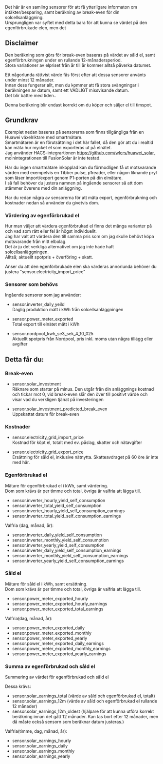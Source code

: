 Det här är en samling sensorer för att få ytterligare informaton om intäkter/besparing, samt beräkning av break-even för din solcellsanläggning.  
Ursprungligen var syftet med detta bara för att kunna se värdet på den egenförbrukade elen, men det 

## Disclaimer
Den beräkning som görs för break-even baseras på värdet av såld el, samt egenförbrukningen under en rullande 12-månadersperiod.  
Stora variationer av elpriset från år till år kommer alltså påverka datumet.

Ett någorlunda rättvist värde fås först efter att dessa sensorer använts under minst 12 månader.  
Innan dess fungerar allt, men du kommer att få stora svängningar i beräkningen av datum, samt ett VÄDLIGT missvisande datum.  
Det blir bättre med tiden..

Denna beräkning blir endast korrekt om du köper och säljer el till timspot.
## Grundkrav
Exemplet nedan baseras på sensorerna som finns tillgängliga från en Huawei växelriktare med smartmätare.  
Smartmätaren är en förutsättning i det här fallet, då den gör att du i realtid kan mäta hur mycket el som exporteras ut på elnätet.  
Jag använder HACS-integrartionen https://github.com/wlcrs/huawei_solar, molnintegrationen till FusionSolar är inte testad.

Har du ingen smartmätare inkopplad kan du förmodligen få ut motsvarande värden med exempelvis en Tibber pulse, p1reader, eller någon liknande pryl som läser import/export genom P1-porten på din elmätare.  
I så fall behöver du justera namnen på ingående sensorer så att dom stämmer överens med din anläggning.

Har du redan några av sensorerna för att mäta export, egenförbrukning och kostnader nedan så använder du givetvis dom.

### Värdering av egenförbrukad el
Hur man väljer att värdera egenförbrukad el finns det många varianter på och vad som rätt eller fel är högst individuellt.  
Jag har valt att värdera den till samma pris som om jag skulle behövt köpa motsvarande från mitt elbolag.  
Det är ju det verkliga alternativet om jag inte hade haft solcellsanläggningen.  
Alltså; aktuellt spotpris + överföring + skatt.

Anser du att den egenförbrukade elen ska värderas annorlunda behöver du justera "sensor.electricity_import_price"

### Sensorer som behövs
Ingående sensorer som jag använder:  
- sensor.inverter_daily_yeild  
Daglig produktion mätt i kWh från solcellsanläggningen

- sensor.power_meter_exported  
Total export till elnätet mätt i kWh

- sensor.nordpool_kwh_se3_sek_4_10_025  
Aktuellt spotpris från Nordpool, pris inkl. moms utan några tillägg eller avgifter

## Detta får du:
### Break-even
- sensor.solar_investment  
Räknare som startar på minus. Den utgår från din anläggnings kostnad och tickar mot 0, vid break-even slår den över till positivt värde och visar vad du verkligen tjänat på investeringen

- sensor.solar_investment_predicted_break_even  
Uppskattat datum för break-even

### Kostnader
- sensor.electricity_grid_import_price  
Kostnad för köpt el, totalt med ev. påslag, skatter och nätavgifter 

- sensor.electricity_grid_export_price  
Ersättning för såld el, inklusive nätnytta. Skatteavdraget på 60 öre är inte med här.
### Egenförbrukad el
Mätare för egenförbrukad el i kWh, samt värdering.  
Dom som krävs är per timme och total, övriga är valfria att lägga till.  
- sensor.inverter_hourly_yield_self_consumption
- sensor.inverter_total_yield_self_consumption
- sensor.inverter_hourly_yield_self_consumption_earnings
- sensor.inverter_total_yield_self_consumption_earnings

Valfria (dag, månad, år):  
- sensor.inverter_daily_yield_self_consumption
- sensor.inverter_monthly_yield_self_consumption
- sensor.inverter_yearly_yield_self_consumption
- sensor.inverter_daily_yield_self_consumption_earnings
- sensor.inverter_monthly_yield_self_consumption_earnings
- sensor.inverter_yearly_yield_self_consumption_earnings

### Såld el
Mätare för såld el i kWh, samt ersättning.  
Dom som krävs är per timme och total, övriga är valfria att lägga till.  
- sensor.power_meter_exported_hourly
- sensor.power_meter_exported_hourly_earnings
- sensor.power_meter_exported_total_earnings

Valfria(dag, månad, år):  
- sensor.power_meter_exported_daily
- sensor.power_meter_exported_monthly
- sensor.power_meter_exported_yearly
- sensor.power_meter_exported_daily_earnings
- sensor.power_meter_exported_monthly_earnings
- sensor.power_meter_exported_yearly_earnings

### Summa av egenförbrukad och såld el
Summering av värdet för egenförbrukad och såld el  

Dessa krävs:  
- sensor.solar_earnings_total (värde av såld och egenförbrukad el, totalt)
- sensor.solar_earnings_12m (värde av såld och egenförbrukad el rullande 12 månader)
- sensor.solar_earnings_12m_oldest (hjälpare för att kunna utföra korrekt beräkning innan det gått 12 månader. Kan tas bort efter 12 månader, men då måste också sensorn som beräknar datum justeras.)

Valfria(timme, dag, månad, år):  
- sensor.solar_earnings_hourly
- sensor.solar_earnings_daily
- sensor.solar_earnings_monthly
- sensor.solar_earnings_yearly
